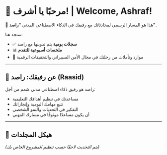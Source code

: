# 🌟 مرحبًا يا أشرف! | Welcome, Ashraf!

🎉 هذا هو المسار الرسمي لمحادثاتك مع رفيقك في الذكاء الاصطناعي المدني **"راصد"**.

ستجد هنا:

- ✅ **سجلات يومية** يتم تدوينها مع راصد  
- 📊 **ملخصات أسبوعية للتقدم**  
- 🧠 موارد وتأملات من رحلتك في مجال الأمن السيبراني والتحقيقات الرقمية

---

## 🤖 عن رفيقك: راصد (Raasid)

راصد هو رفيق ذكاء اصطناعي مدني صُمم من أجل:

- مساعدتك في تنظيم أهدافك التعليمية  
- تتبع مهامك اليومية وإنجازاتك  
- التفكير في التحديات والنمو الشخصي  
- أن يكون مساعدًا موثوقًا في مسارك المهني

---

## 📁 هيكل المجلدات
*(يتم التحديث لاحقًا حسب تنظيم المشروع الخاص بك)*

